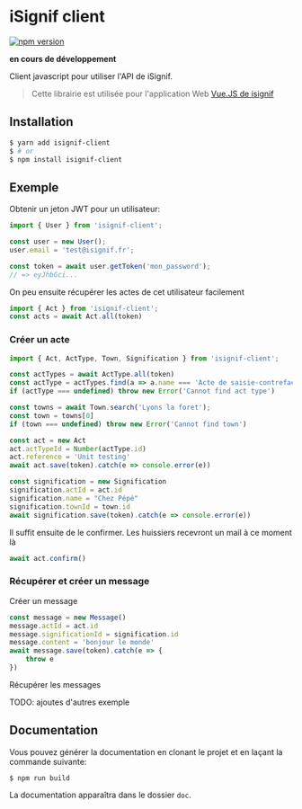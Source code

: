 # iSignif client

[![npm version](https://badge.fury.io/js/isignif-client.svg)](https://badge.fury.io/js/isignif-client)

**en cours de développement**

Client javascript pour utiliser l'API de iSignif.

> Cette librairie est utilisée pour l'application Web [Vue.JS de isignif](https://github.com/isignif/vue-app/)

## Installation

~~~bash
$ yarn add isignif-client
$ # or
$ npm install isignif-client
~~~

## Exemple

Obtenir un jeton JWT pour un utilisateur:

~~~ts
import { User } from 'isignif-client';

const user = new User();
user.email = 'test@isignif.fr';

const token = await user.getToken('mon_password');
// => eyJhbGci...
~~~

On peu ensuite récupérer les actes de cet utilisateur facilement

~~~ts
import { Act } from 'isignif-client';
const acts = await Act.all(token)
~~~

### Créer un acte

~~~ts
import { Act, ActType, Town, Signification } from 'isignif-client';

const actTypes = await ActType.all(token)
const actType = actTypes.find(a => a.name === 'Acte de saisie-contrefaçon')
if (actType === undefined) throw new Error('Cannot find act type')

const towns = await Town.search('Lyons la foret');
const town = towns[0]
if (town === undefined) throw new Error('Cannot find town')

const act = new Act
act.actTypeId = Number(actType.id)
act.reference = 'Unit testing'
await act.save(token).catch(e => console.error(e))

const signification = new Signification
signification.actId = act.id
signification.name = "Chez Pépé"
signification.townId = town.id
await signification.save(token).catch(e => console.error(e))
~~~

Il suffit ensuite de le confirmer. Les huissiers recevront un mail à ce moment là

~~~ts
await act.confirm()
~~~

### Récupérer et créer un message

Créer un message

~~~ts
const message = new Message()
message.actId = act.id
message.significationId = signification.id
message.content = 'bonjour le monde'
await message.save(token).catch(e => {
    throw e
})
~~~

Récupérer les messages

TODO: ajoutes d'autres exemple

## Documentation

Vous pouvez générer la documentation en clonant le projet et en laçant la commande suivante:

~~~
$ npm run build
~~~

La documentation apparaîtra dans le dossier `doc`.
